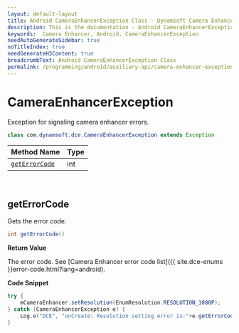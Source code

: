 ```yaml
---
layout: default-layout
title: Android CameraEnhancerException Class - Dynamsoft Camera Enhancer Documents
description: This is the documentation - Android CameraEnhancerException Class page of Dynamsoft Camera Enhancer.
keywords:  Camera Enhancer, Android, CameraEnhancerException
needAutoGenerateSidebar: true
noTitleIndex: true
needGenerateH3Content: true
breadcrumbText: Android CameraEnhancerException Class
permalink: /programming/android/auxiliary-api/camera-enhancer-exception-v2.3.11.html
---
```


# CameraEnhancerException

Exception for signaling camera enhancer errors.

```java
class com.dynamsoft.dce.CameraEnhancerException extends Exception
```

| Method Name | Type |
|------|------|
| [`getErrorCode`](#geterrorcode) | int |

&nbsp;

## getErrorCode

Gets the error code.

```java
int getErrorCode()
```

**Return Value**

The error code. See [Camera Enhancer error code list]({{ site.dce-enums }}error-code.html?lang=android).

**Code Snippet**

```java
try {
    mCameraEnhancer.setResolution(EnumResolution.RESOLUTION_1080P);
} catch (CameraEnhancerException e) {
    Log.e("DCE", "onCreate: Resolution setting error is:"+e.getErrorCode());
}
```

